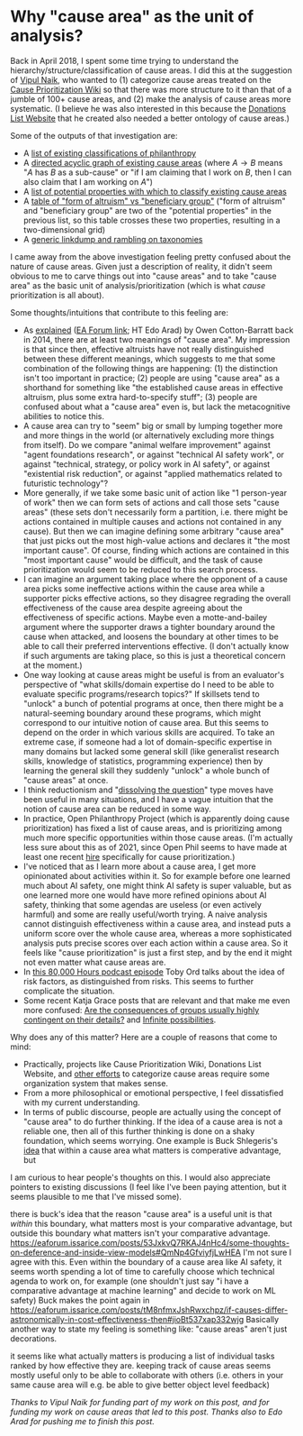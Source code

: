 # Why "cause area" as the unit of analysis?

Back in April 2018, I spent some time trying to understand the hierarchy/structure/classification of cause areas. I did this at the suggestion of [Vipul Naik](https://forum.effectivealtruism.org/users/vipulnaik), who wanted to (1) categorize cause areas treated on the [Cause Prioritization Wiki](https://causeprioritization.org/) so that there was more structure to it than that of a jumble of 100+ cause areas, and (2) make the analysis of cause areas more systematic. (I believe he was also interested in this because the [Donations List Website](https://forum.effectivealtruism.org/posts/A7NWTjnWZPmjyLdtT/donations-list-website-tutorial-and-request-for-feedback) that he created also needed a better ontology of cause areas.)

Some of the outputs of that investigation are:

- A [list of existing classifications of philanthropy](https://causeprioritization.org/List_of_classifications_of_philanthropy)
- A [directed acyclic graph of existing cause areas](https://causeprioritization.org/dagitty-model.svg) (where $A \to B$ means "$A$ has $B$ as a sub-cause" or "if I am claiming that I work on $B$, then I can also claim that I am working on $A$")
- A [list of potential properties with which to classify existing cause areas](https://causeprioritization.org/Cause_area_classification)
- A [table of "form of altruism" vs "beneficiary group"](https://docs.google.com/document/d/1l22FA-QVcER1mANhs2id_fp5Sc-RlQc4etHizMoEtDw/edit) ("form of altruism" and "beneficiary group" are two of the "potential properties" in the previous list, so this table crosses these two properties, resulting in a two-dimensional grid)
- A [generic linkdump and rambling on taxonomies](https://issarice.com/taxonomies)

I came away from the above investigation feeling pretty confused about the nature of cause areas. Given just a description of reality, it didn't seem obvious to me to carve things out into "cause areas" and to take "cause area" as the basic unit of analysis/prioritization (which is what _cause_ prioritization is all about).

Some thoughts/intuitions that contribute to this feeling are:

- As [explained](http://www.fhi.ox.ac.uk/on-causes/) ([EA Forum link](https://forum.effectivealtruism.org/posts/DcFFjqtK7tXzptCdJ/on-causes); HT Edo Arad) by Owen Cotton-Barratt back in 2014, there are at least two meanings of "cause area". My impression is that since then, effective altruists have not really distinguished between these different meanings, which suggests to me that some combination of the following things are happening: (1) the distinction isn't too important in practice; (2) people are using "cause area" as a shorthand for something like "the established cause areas in effective altruism, plus some extra hard-to-specify stuff"; (3) people are confused about what a "cause area" even is, but lack the metacognitive abilities to notice this.
- A cause area can try to "seem" big or small by lumping together more and more things in the world (or alternatively excluding more things from itself). Do we compare "animal welfare improvement" against "agent foundations research", or against "technical AI safety work", or against "technical, strategy, or policy work in AI safety", or against "existential risk reduction", or against "applied mathematics related to futuristic technology"?
- More generally, if we take some basic unit of action like "1 person-year of work" then we can form sets of actions and call those sets "cause areas" (these sets don't necessarily form a partition, i.e. there might be actions contained in multiple causes and actions not contained in any cause). But then we can imagine defining some arbitrary "cause area" that just picks out the most high-value actions and declares it "the most important cause". Of course, finding which actions are contained in this "most important cause" would be difficult, and the task of cause prioritization would seem to be reduced to this search process.
- I can imagine an argument taking place where the opponent of a cause area picks some ineffective actions within the cause area while a supporter picks effective actions, so they disagree regrading the overall effectiveness of the cause area despite agreeing about the effectiveness of specific actions. Maybe even a motte-and-bailey argument where the supporter draws a tighter boundary around the cause when attacked, and loosens the boundary at other times to be able to call their preferred interventions effective. (I don't actually know if such arguments are taking place, so this is just a theoretical concern at the moment.)
- One way looking at cause areas might be useful is from an evaluator's perspective of "what skills/domain expertise do I need to be able to evaluate specific programs/research topics?" If skillsets tend to "unlock" a bunch of potential programs at once, then there might be a natural-seeming boundary around these programs, which might correspond to our intuitive notion of cause area. But this seems to depend on the order in which various skills are acquired. To take an extreme case, if someone had a lot of domain-specific expertise in many domains but lacked some general skill (like generalist research skills, knowledge of statistics, programming experience) then by learning the general skill they suddenly "unlock" a whole bunch of "cause areas" at once.
- I think reductionism and "[dissolving the question](https://www.lesswrong.com/posts/Mc6QcrsbH5NRXbCRX/dissolving-the-question)" type moves have been useful in many situations, and I have a vague intuition that the notion of cause area can be reduced in some way.
- In practice, Open Philanthropy Project (which is apparently doing cause prioritization) has fixed a list of cause areas, and is prioritizing among much more specific opportunities within those cause areas. (I'm actually less sure about this as of 2021, since Open Phil seems to have made at least one recent [hire](https://www.openphilanthropy.org/about/team/otis-reid) specifically for cause prioritization.)
- I've noticed that as I learn more about a cause area, I get more opinionated about activities within it. So for example before one learned much about AI safety, one might think AI safety is super valuable, but as one learned more one would have more refined opinions about AI safety, thinking that some agendas are useless (or even actively harmful) and some are really useful/worth trying. A naive analysis cannot distinguish effectiveness within a cause area, and instead puts a uniform score over the whole cause area, whereas a more sophisticated analysis puts precise scores over each action within a cause area. So it feels like "cause prioritization" is just a first step, and by the end it might not even matter what cause areas are.
- In [this 80,000 Hours podcast episode](https://80000hours.org/podcast/episodes/toby-ord-the-precipice-existential-risk-future-humanity/#risk-factors-011053) Toby Ord talks about the idea of risk factors, as distinguished from risks. This seems to further complicate the situation.
- Some recent Katja Grace posts that are relevant and that make me even more confused: [Are the consequences of groups usually highly contingent on their details?](https://worldspiritsockpuppet.com/2021/01/17/group-scale.html) and [Infinite possibilities](https://worldspiritsockpuppet.com/2020/12/28/infinite-possibilities.html).

Why does any of this matter? Here are a couple of reasons that come to mind:

- Practically, projects like Cause Prioritization Wiki, Donations List Website, and [other efforts](https://forum.effectivealtruism.org/posts/SCqRu6shoa8ySvRAa/big-list-of-cause-candidates) to categorize cause areas require some organization system that makes sense.
- From a more philosophical or emotional perspective, I feel dissatisfied with my current understanding.
- In terms of public discourse, people are actually using the concept of "cause area" to do further thinking. If the idea of a cause area is not a reliable one, then all of this further thinking is done on a shaky foundation, which seems worrying. One example is Buck Shlegeris's [idea](https://forum.effectivealtruism.org/posts/53JxkvQ7RKAJ4nHc4/some-thoughts-on-deference-and-inside-view-models#QmNp4GfviyfjLwHEA) that within a cause area what matters is comperative advantage, but 

I am curious to hear people's thoughts on this. I would also appreciate pointers to existing discussions (I feel like I've been paying attention, but it seems plausible to me that I've missed some).


there is buck's idea that the reason "cause area" is a useful unit is that _within_ this boundary, what matters most is your comparative advantage, but outside this boundary what matters isn't your comparative advantage.
https://eaforum.issarice.com/posts/53JxkvQ7RKAJ4nHc4/some-thoughts-on-deference-and-inside-view-models#QmNp4GfviyfjLwHEA
I'm not sure I agree with this. Even within the boundary of a cause area like AI safety, it seems worth spending a lot of time to carefully choose which technical agenda to work on, for example (one shouldn't just say "i have a comparative advantage at machine learning" and decide to work on ML safety)
Buck makes the point again in https://eaforum.issarice.com/posts/tM8nfmxJshRwxchpz/if-causes-differ-astronomically-in-cost-effectiveness-then#jioBt537xap332wjg
Basically another way to state my feeling is something like: "cause areas" aren't just decorations. 

it seems like what actually matters is producing a list of individual tasks ranked by how effective they are. keeping track of cause areas seems mostly useful only to be able to collaborate with others (i.e. others in your same cause area will e.g. be able to give better object level feedback)

<!--

another idea: when doing EV calculations, actions in the same cause area divide up the
same "pie" whereas actions in different cause areas have different "pies" to divide up.

see paper notebook from 2019-02-23 for my original thinking.

-->

*Thanks to Vipul Naik for funding part of my work on this post, and for funding my work on cause areas that led to this post. Thanks also to Edo Arad for pushing me to finish this post.*
